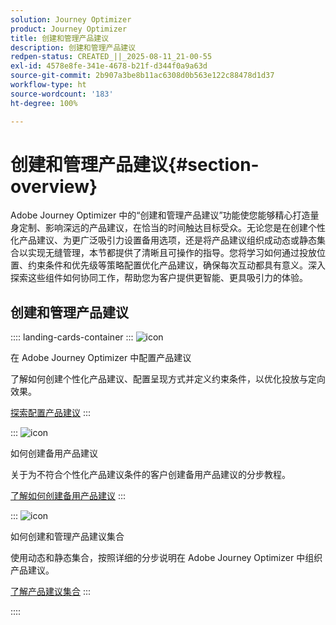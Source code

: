 ```yaml
---
solution: Journey Optimizer
product: Journey Optimizer
title: 创建和管理产品建议
description: 创建和管理产品建议
redpen-status: CREATED_||_2025-08-11_21-00-55
exl-id: 4578e8fe-341e-4678-b21f-d344f0a9a63d
source-git-commit: 2b907a3be8b11ac6308d0b563e122c88478d1d37
workflow-type: ht
source-wordcount: '183'
ht-degree: 100%

---
```


# 创建和管理产品建议{#section-overview}

Adobe Journey Optimizer 中的“创建和管理产品建议”功能使您能够精心打造量身定制、影响深远的产品建议，在恰当的时间触达目标受众。无论您是在创建个性化产品建议、为更广泛吸引力设置备用选项，还是将产品建议组织成动态或静态集合以实现无缝管理，本节都提供了清晰且可操作的指导。您将学习如何通过投放位置、约束条件和优先级等策略配置优化产品建议，确保每次互动都具有意义。深入探索这些组件如何协同工作，帮助您为客户提供更智能、更具吸引力的体验。

## 创建和管理产品建议

:::: landing-cards-container
:::
![icon](https://cdn.experienceleague.adobe.com/icons/gear.svg?lang=zh-Hans)

在 Adobe Journey Optimizer 中配置产品建议

了解如何创建个性化产品建议、配置呈现方式并定义约束条件，以优化投放与定向效果。

[探索配置产品建议](configure-offers-landing-page.md)
:::

:::
![icon](https://cdn.experienceleague.adobe.com/icons/circle-play.svg?lang=zh-Hans)

如何创建备用产品建议

关于为不符合个性化产品建议条件的客户创建备用产品建议的分步教程。

[了解如何创建备用产品建议](../using/offers/offer-library/creating-fallback-offers.md)
:::

:::
![icon](https://cdn.experienceleague.adobe.com/icons/list-check.svg?lang=zh-Hans)

如何创建和管理产品建议集合

使用动态和静态集合，按照详细的分步说明在 Adobe Journey Optimizer 中组织产品建议。

[了解产品建议集合](../using/offers/offer-library/creating-collections.md)
:::

::::

